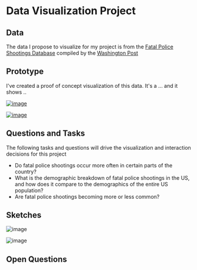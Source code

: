 # Data Visualization Project

## Data
The data I propose to visualize for my project is from the [Fatal Police Shootings Database](https://gist.github.com/martinblatz/e7f1d853eec2cb8cafd3ffbdc068f494) compiled by the [Washington Post](https://www.washingtonpost.com)

## Prototype
I've created a proof of concept visualization of this data. It's a ... and it shows ..

[![image](https://user-images.githubusercontent.com/68836117/94756820-8e11a280-0366-11eb-9801-81533672c616.png)](https://vizhub.com/martinblatz/b41be4226589490bb271121cc9488ca5)

[![image](https://user-images.githubusercontent.com/68836117/94756938-ed6fb280-0366-11eb-8206-afe7f4de55bd.png)](https://vizhub.com/martinblatz/eb72f6e679a64e49982b9f1440d0ef9e)


## Questions and Tasks
The following tasks and questions will drive the visualization and interaction decisions for this project
- Do fatal police shootings occur more often in certain parts of the country?
- What is the demographic breakdown of fatal police shootings in the US, and how does it compare to the demographics of the entire US population?
- Are fatal police shootings becoming more or less common?

## Sketches

![image](https://user-images.githubusercontent.com/68836117/94757350-062c9800-0368-11eb-9e40-f0e97753a6b5.png)

![image](https://user-images.githubusercontent.com/68836117/94757428-2f4d2880-0368-11eb-8b4a-1b8440bc5c06.png)


## Open Questions

